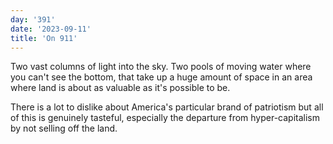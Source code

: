 ```yaml
---
day: '391'
date: '2023-09-11'
title: 'On 911'
---
```


Two vast columns of light into the sky. Two pools of moving water where you can't see the bottom, that take up a huge amount of space in an area where land is about as valuable as it's possible to be.

There is a lot to dislike about America's particular brand of patriotism but all of this is genuinely tasteful, especially the departure from hyper-capitalism by not selling off the land.
